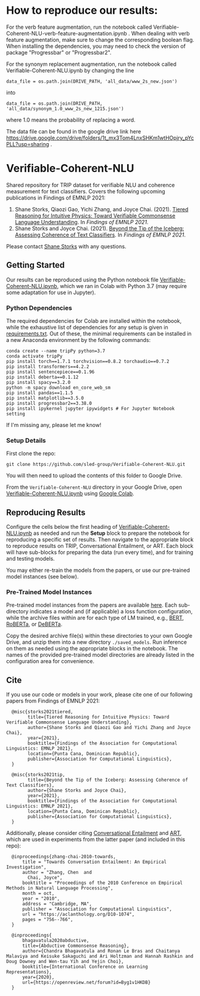 # How to reproduce our results:
For the verb feature augmentation, run the notebook called Verifiable-Coherent-NLU-verb-feature-augmentation.ipynb . When dealing with verb feature augmentation, make sure to change the corresponding boolean flag. When installing the dependencies, you may need to check the version of package "Progressbar" or "Progressbar2". 

For the synonym replacement augmentation, run the notebook called Verifiable-Coherent-NLU.ipynb by changing the line

```
data_file = os.path.join(DRIVE_PATH, 'all_data/www_2s_new.json')
```

into
```
data_file = os.path.join(DRIVE_PATH, 'all_data/synonym_1.0_www_2s_new_1215.json')
```
where 1.0 means the probability of replacing a word.

The data file can be found in the google drive link here https://drive.google.com/drive/folders/1t_mx3Tom4LnxSHKm1wtHOpjry_pYcPLL?usp=sharing .

# Verifiable-Coherent-NLU
Shared repository for TRIP dataset for verifiable NLU and coherence measurement for text classifiers. Covers the following upcoming publications in Findings of EMNLP 2021:
1. Shane Storks, Qiaozi Gao, Yichi Zhang, and Joyce Chai. (2021). [Tiered Reasoning for Intuitive Physics: Toward Verifiable Commonsense Language Understanding](https://arxiv.org/abs/2109.04947). In _Findings of EMNLP 2021_.
2. Shane Storks and Joyce Chai. (2021). [Beyond the Tip of the Iceberg: Assessing Coherence of Text Classifiers](https://arxiv.org/abs/2109.04922). In _Findings of EMNLP 2021_.

Please contact [Shane Storks](http://scr.im/sstorks) with any questions.

## Getting Started
Our results can be reproduced using the Python notebook file [Verifiable-Coherent-NLU.ipynb](Verifiable-Coherent-NLU.ipynb), which we ran in Colab with Python 3.7 (may require some adaptation for use in Jupyter). 

### Python Dependencies
The required dependencies for Colab are installed within the notebook, while the exhaustive list of dependencies for any setup is given in [requirements.txt](requirements.txt). Out of these, the minimal requirements can be installed in a new Anaconda environment by the following commands:
```
conda create --name tripPy python=3.7
conda activate tripPy
pip install torch==1.7.1 torchvision==0.8.2 torchaudio==0.7.2
pip install transformers==4.2.2
pip install sentencepiece==0.1.96
pip install deberta==0.1.12
pip install spacy==3.2.0
python -m spacy download en_core_web_sm
pip install pandas==1.1.5
pip install matplotlib==3.5.0
pip install progressbar2==3.38.0
pip install ipykernel jupyter ipywidgets # For Jupyter Notebook setting
```

If I'm missing any, please let me know!

### Setup Details
First clone the repo:
```
git clone https://github.com/sled-group/Verifiable-Coherent-NLU.git
```

You will then need to upload the contents of this folder to Google Drive.

From the `Verifiable-Coherent-NLU` directory in your Google Drive, open [Verifiable-Coherent-NLU.ipynb](Verifiable-Coherent-NLU.ipynb) using [Google Colab](https://colab.research.google.com).

## Reproducing Results

Configure the cells below the first heading of [Verifiable-Coherent-NLU.ipynb](Verifiable-Coherent-NLU.ipynb) as needed and run the **Setup** block to prepare the notebook for reproducing a specific set of results. Then navigate to the appropriate block to reproduce results on TRIP, Conversational Entailment, or ART. Each block will have sub-blocks for preparing the data (run every time), and for training and testing models.

You may either re-train the models from the papers, or use our pre-trained model instances (see below).

### Pre-Trained Model Instances
Pre-trained model instances from the papers are available [here](https://drive.google.com/drive/folders/1gu3ZI2YrPbmrOtEqIS1XLG8U5c2eNiMc?usp=sharing). Each sub-directory indicates a model and (if applicable) a loss function configuration, while the archive files within are for each type of LM trained, e.g., [BERT](https://github.com/huggingface/transformers/tree/master/src/transformers/models/bert), [RoBERTa](https://github.com/huggingface/transformers/tree/master/src/transformers/models/roberta), or [DeBERTa](https://github.com/huggingface/transformers/tree/master/src/transformers/models/deberta). 

Copy the desired archive file(s) within these directories to your own Google Drive, and unzip them into a new directory `./saved_models`. Run inference on them as needed using the appropriate blocks in the notebook. The names of the provided pre-trained model directories are already listed in the configuration area for convenience.

## Cite
If you use our code or models in your work, please cite one of our following papers from Findings of EMNLP 2021:
```
  @misc{storks2021tiered,
        title={Tiered Reasoning for Intuitive Physics: Toward Verifiable Commonsense Language Understanding}, 
        author={Shane Storks and Qiaozi Gao and Yichi Zhang and Joyce Chai},
        year={2021},
        booktitle={Findings of the Association for Computational Linguistics: EMNLP 2021},
        location={Punta Cana, Dominican Republic},
        publisher={Association for Computational Linguistics},
  }
```

```
  @misc{storks2021tip,
        title={Beyond the Tip of the Iceberg: Assessing Coherence of Text Classifiers}, 
        author={Shane Storks and Joyce Chai},
        year={2021},
        booktitle={Findings of the Association for Computational Linguistics: EMNLP 2021},
        location={Punta Cana, Dominican Republic},
        publisher={Association for Computational Linguistics},
  }
```

Additionally, please consider citing [Conversational Entailment](https://sled.eecs.umich.edu/post/resources/conversation-entailment/) and [ART](https://github.com/allenai/abductive-commonsense-reasoning), which are used in experiments from the latter paper (and included in this repo):
```
  @inproceedings{zhang-chai-2010-towards,
      title = "Towards Conversation Entailment: An Empirical Investigation",
      author = "Zhang, Chen  and
        Chai, Joyce",
      booktitle = "Proceedings of the 2010 Conference on Empirical Methods in Natural Language Processing",
      month = oct,
      year = "2010",
      address = "Cambridge, MA",
      publisher = "Association for Computational Linguistics",
      url = "https://aclanthology.org/D10-1074",
      pages = "756--766",
  }
```

```
  @inproceedings{
      bhagavatula2020abductive,
      title={Abductive Commonsense Reasoning},
      author={Chandra Bhagavatula and Ronan Le Bras and Chaitanya Malaviya and Keisuke Sakaguchi and Ari Holtzman and Hannah Rashkin and Doug Downey and Wen-tau Yih and Yejin Choi},
      booktitle={International Conference on Learning Representations},
      year={2020},
      url={https://openreview.net/forum?id=Byg1v1HKDB}
  }
```
